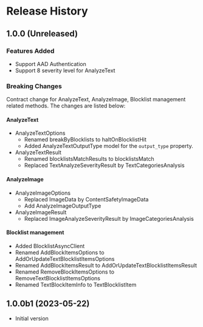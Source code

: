 # Release History

## 1.0.0 (Unreleased)

### Features Added

- Support AAD Authentication
- Support 8 severity level for AnalyzeText

### Breaking Changes

Contract change for AnalyzeText, AnalyzeImage, Blocklist management related methods. The changes are listed below:

#### AnalyzeText

- AnalyzeTextOptions
  - Renamed breakByBlocklists to haltOnBlocklistHit
  - Added AnalyzeTextOutputType model for the `output_type` property.
- AnalyzeTextResult
  - Renamed blocklistsMatchResults to blocklistsMatch
  - Replaced TextAnalyzeSeverityResult by TextCategoriesAnalysis

#### AnalyzeImage

- AnalyzeImageOptions
  - Replaced ImageData by ContentSafetyImageData
  - Add AnalyzeImageOutputType
- AnalyzeImageResult
  - Replaced ImageAnalyzeSeverityResult by ImageCategoriesAnalysis

#### Blocklist management

- Added BlocklistAsyncClient
- Renamed AddBlockItemsOptions to AddOrUpdateTextBlocklistItemsOptions
- Renamed AddBlockItemsResult to AddOrUpdateTextBlocklistItemsResult
- Renamed RemoveBlockItemsOptions to RemoveTextBlocklistItemsOptions
- Renamed TextBlockItemInfo to TextBlocklistItem

## 1.0.0b1 (2023-05-22)

- Initial version
